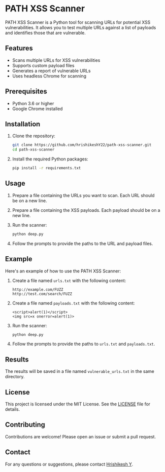 # PATH XSS Scanner

PATH XSS Scanner is a Python tool for scanning URLs for potential XSS vulnerabilities. It allows you to test multiple URLs against a list of payloads and identifies those that are vulnerable.

## Features

- Scans multiple URLs for XSS vulnerabilities
- Supports custom payload files
- Generates a report of vulnerable URLs
- Uses headless Chrome for scanning

## Prerequisites

- Python 3.6 or higher
- Google Chrome installed

## Installation

1. Clone the repository:

    ```sh
    git clone https://github.com/hrishikeshY22/path-xss-scanner.git
    cd path-xss-scanner
    ```
    
2. Install the required Python packages:

    ```sh
    pip install -r requirements.txt
    ```

## Usage

1. Prepare a file containing the URLs you want to scan. Each URL should be on a new line.
2. Prepare a file containing the XSS payloads. Each payload should be on a new line.
3. Run the scanner:

    ```sh
    python deep.py
    ```

4. Follow the prompts to provide the paths to the URL and payload files.

## Example

Here's an example of how to use the PATH XSS Scanner:

1. Create a file named `urls.txt` with the following content:

    ```
    http://example.com/FUZZ
    http://test.com/search/FUZZ
    ```

2. Create a file named `payloads.txt` with the following content:

    ```
    <script>alert(1)</script>
    <img src=x onerror=alert(1)>
    ```

3. Run the scanner:

    ```sh
    python deep.py
    ```

4. Follow the prompts to provide the paths to `urls.txt` and `payloads.txt`.

## Results

The results will be saved in a file named `vulnerable_urls.txt` in the same directory.

## License

This project is licensed under the MIT License. See the [LICENSE](LICENSE) file for details.

## Contributing

Contributions are welcome! Please open an issue or submit a pull request.

## Contact

For any questions or suggestions, please contact [Hrishikesh Y](https://github.com/hrishikeshY22).
